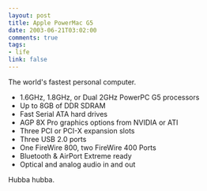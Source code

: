 ```yaml
--- 
layout: post
title: Apple PowerMac G5
date: 2003-06-21T03:02:00
comments: true
tags:
- life
link: false
---
```

The world's fastest personal computer.
<ul>
	<li>1.6GHz, 1.8GHz, or Dual 2GHz PowerPC G5 processors</li>
	<li>Up to 8GB of DDR SDRAM</li>
	<li>Fast Serial ATA hard drives</li>
	<li>AGP 8X Pro graphics options from NVIDIA or ATI</li>
	<li>Three PCI or PCI-X expansion slots</li>
	<li>Three USB 2.0 ports</li>
	<li>One FireWire 800, two FireWire 400 Ports</li>
	<li>Bluetooth &amp; AirPort Extreme ready</li>
	<li>Optical and analog audio in and out</li>
</ul>
Hubba hubba.
